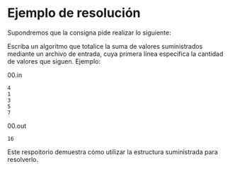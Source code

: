 # Ejemplo de resolución

Supondremos que la consigna pide realizar lo siguiente:

Escriba un algoritmo que totalice la suma de valores suministrados mediante un archivo de entrada, cuya primera línea especifica la cantidad de valores que siguen. Ejemplo:

00.in

```
4
1
3
5
7
```

00.out

```
16
```

Este respoitorio demuestra cómo utilizar la estructura suministrada para resolverlo.
